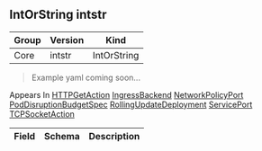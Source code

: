 ## IntOrString intstr

Group        | Version     | Kind
------------ | ---------- | -----------
Core | intstr | IntOrString

> Example yaml coming soon...





<aside class="notice">
Appears In  <a href="#httpgetaction-v1">HTTPGetAction</a>  <a href="#ingressbackend-v1beta1">IngressBackend</a>  <a href="#networkpolicyport-v1beta1">NetworkPolicyPort</a>  <a href="#poddisruptionbudgetspec-v1alpha1">PodDisruptionBudgetSpec</a>  <a href="#rollingupdatedeployment-v1beta1">RollingUpdateDeployment</a>  <a href="#serviceport-v1">ServicePort</a>  <a href="#tcpsocketaction-v1">TCPSocketAction</a> </aside>

Field        | Schema     | Description
------------ | ---------- | -----------

